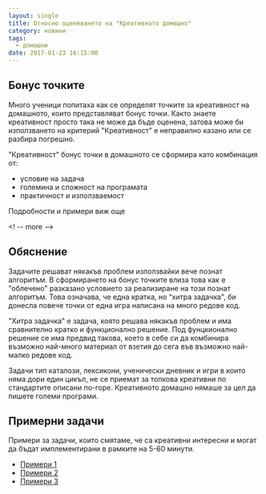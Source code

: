 ```yaml
---
layout: single
title: Относно оценяването на "Креативното домашно"
category: новини
tags:
  - домашни
date: 2017-01-23 16:15:00
---
```


## Бонус точките

Много ученици попитаха как се определят точките за креативност на домашното,
които представляват бонус точки. Както знаете креативност просто така не може
да бъде оценена, затова може би използването на критерий "Креативност" е
неправилно казано или се разбира погрешно.

"Креативност" бонус точки в домашното се сформира като комбинация от:

- условие на задача
- големина и сложност на програмата
- практичност и използваемост

Подробности и примери виж още

<! -- more -->

## Обяснение

Задачите решават някакъв проблем използвайки вече познат алгоритъм.
В сформирането на бонус точките влиза това как е "облечено" разказано
условието за реализиране на този познат алгоритъм. Това означава, че една кратка,
но “хитра задачка", би донесла повече точки от една игра написана на много редове код.

"Хитра задачка" е задача, която решава някакъв проблем и има сравнително
кратко и функционално решение. Под фунцкионално решение се има предвид такова,
което в себе си да комбинира възможно най-много материал от взетия до сега във
възможно най-малко редове код.

Задачи тип каталози, лексикони, ученически дневник и игри в които няма дори един цикъл,
не се приемат за толкова креативни по стандартите описани по-горе. Креативното домашно
нямаше за цел да пишете големи програми.

## Примерни задачи

Примери за задачи, които смятаме, че са креативни интересни и
могат да бъдат имплементирани в рамките на 5-60 минути.

- [Примери 1](https://docs.google.com/document/d/1cuhWOOyMpaglbbBrDQDIKEQejXbiIPSEMbDTAZn5omo/edit?usp=sharing)
- [Примери 2](https://docs.google.com/document/d/1XA47LHQs15iEZkOtQDiqHE6YRuY6Fpa9tJ2mXZl2wPw/edit?usp=sharing)
- [Примери 3](https://docs.google.com/document/d/1Iy3oH_i7wJbz7TiDQlqgf93i0gPPCytOPSSfSVeX3Pc/edit)
